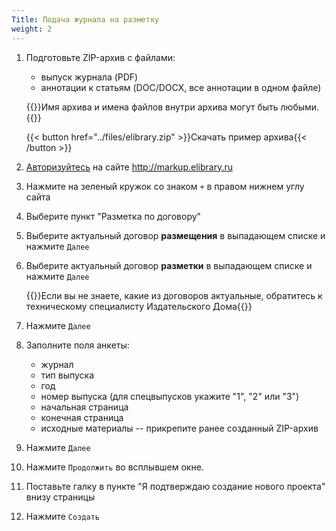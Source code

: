 ```yaml
---
Title: Подача журнала на разметку
weight: 2
---
```


1. Подготовьте ZIP-архив с файлами:  
    - выпуск журнала (PDF)
    - аннотации к статьям (DOC/DOCX, все аннотации в одном файле)

    {{<hint>}}Имя архива и имена файлов внутри архива могут быть любыми.{{</hint>}}

    {{< button href="../files/elibrary.zip" >}}Скачать пример архива{{< /button >}}

1. [Авторизуйтесь](../auth) на сайте http://markup.elibrary.ru

1. Нажмите на зеленый кружок со знаком `+` в правом нижнем углу сайта

1. Выберите пункт "Разметка по договору"

1. Выберите актуальный договор **размещения** в выпадающем списке и нажмите `Далее`

1. Выберите актуальный договор **разметки** в выпадающем списке и нажмите `Далее`

    {{<hint>}}Если вы не знаете, какие из договоров актуальные, обратитесь к техническому специалисту Издательского Дома{{</hint>}}

1. Нажмите `Далее`

1. Заполните поля анкеты:  
    - журнал
    - тип выпуска
    - год
    - номер выпуска (для спецвыпусков укажите "1", "2" или "3")
    - начальная страница
    - конечная страница
    - исходные материалы -- прикрепите ранее созданный ZIP-архив

1. Нажмите `Далее`

1. Нажмите `Продолжить` во всплывшем окне.

1. Поставьте галку в пункте "Я подтверждаю создание нового проекта" внизу страницы

1. Нажмите `Создать`